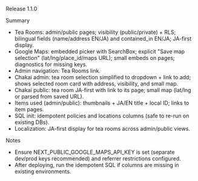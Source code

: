 Release 1.1.0

Summary
- Tea Rooms: admin/public pages; visibility (public/private) + RLS; bilingual fields (name/address EN/JA) and contained_in EN/JA; JA-first display.
- Google Maps: embedded picker with SearchBox; explicit "Save map selection" (lat/lng/place_id/maps URL); small embeds on pages; diagnostics for missing keys.
- Admin navigation: Tea Rooms link.
- Chakai admin: tea room selection simplified to dropdown + link to add; shows selected room card with address, visibility, and small map.
- Chakai public: tea room JA-first with link to its page; small map (lat/lng or parsed from saved URL).
- Items used (admin/public): thumbnails + JA/EN title + local ID; links to item pages.
- SQL init: idempotent policies and locations columns (safe to re-run on existing DBs).
- Localization: JA-first display for tea rooms across admin/public views.

Notes
- Ensure NEXT_PUBLIC_GOOGLE_MAPS_API_KEY is set (separate dev/prod keys recommended) and referrer restrictions configured.
- After deploying, run the idempotent SQL if columns are missing in existing environments.
